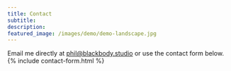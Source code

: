 ```yaml
---
title: Contact
subtitle:
description:
featured_image: /images/demo/demo-landscape.jpg
---
```

Email me directly at [phil@blackbody.studio](mailto:phil@blackbody.studio) or use the contact form below.
{% include contact-form.html %}